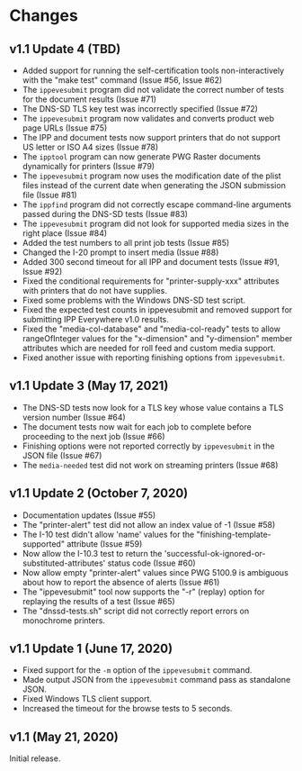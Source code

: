 Changes
=======

v1.1 Update 4 (TBD)
-------------------

- Added support for running the self-certification tools non-interactively
  with the "make test" command (Issue #56, Issue #62)
- The `ippevesubmit` program did not validate the correct number of tests for
  the document results (Issue #71)
- The DNS-SD TLS key test was incorrectly specified (Issue #72)
- The `ippevesubmit` program now validates and converts product web page URLs
  (Issue #75)
- The IPP and document tests now support printers that do not support US letter
  or ISO A4 sizes (Issue #78)
- The `ipptool` program can now generate PWG Raster documents dynamically for
  printers (Issue #79)
- The `ippevesubmit` program now uses the modification date of the plist files
  instead of the current date when generating the JSON submission file
  (Issue #81)
- The `ippfind` program did not correctly escape command-line arguments passed
  during the DNS-SD tests (Issue #83)
- The `ippevesubmit` program did not look for supported media sizes in the
  right place (Issue #84)
- Added the test numbers to all print job tests (Issue #85)
- Changed the I-20 prompt to insert media (Issue #88)
- Added 300 second timeout for all IPP and document tests (Issue #91, Issue #92)
- Fixed the conditional requirements for "printer-supply-xxx" attributes with
  printers that do not have supplies.
- Fixed some problems with the Windows DNS-SD test script.
- Fixed the expected test counts in ippevesubmit and removed support for
  submitting IPP Everywhere v1.0 results.
- Fixed the "media-col-database" and "media-col-ready" tests to allow
  rangeOfInteger values for the "x-dimension" and "y-dimension" member
  attributes which are needed for roll feed and custom media support.
- Fixed another issue with reporting finishing options from `ippevesubmit`.


v1.1 Update 3 (May 17, 2021)
----------------------------

- The DNS-SD tests now look for a TLS key whose value contains a TLS version
  number (Issue #64)
- The document tests now wait for each job to complete before proceeding to the
  next job (Issue #66)
- Finishing options were not reported correctly by `ippevesubmit` in the JSON
  file (Issue #67)
- The `media-needed` test did not work on streaming printers (Issue #68)


v1.1 Update 2 (October 7, 2020)
-------------------------------

- Documentation updates (Issue #55)
- The "printer-alert" test did not allow an index value of -1 (Issue #58)
- The I-10 test didn't allow 'name' values for the
  "finishing-template-supported" attribute (Issue #59)
- Now allow the I-10.3 test to return the
  'successful-ok-ignored-or-substituted-attributes' status code (Issue #60)
- Now allow empty "printer-alert" values since PWG 5100.9 is ambiguous about
  how to report the absence of alerts (Issue #61)
- The "ippevesubmit" tool now supports the "-r" (replay) option for replaying
  the results of a test (Issue #65)
- The "dnssd-tests.sh" script did not correctly report errors on monochrome
  printers.


v1.1 Update 1 (June 17, 2020)
-----------------------------

- Fixed support for the `-m` option of the `ippevesubmit` command.
- Made output JSON from the `ippevesubmit` command pass as standalone JSON.
- Fixed Windows TLS client support.
- Increased the timeout for the browse tests to 5 seconds.


v1.1 (May 21, 2020)
-------------------

Initial release.
